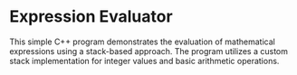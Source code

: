 # Expression Evaluator

This simple C++ program demonstrates the evaluation of mathematical expressions using a stack-based approach. The program utilizes a custom stack implementation for integer values and basic arithmetic operations.
